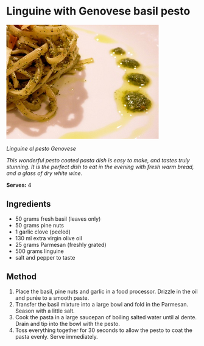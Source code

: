 # Linguine with Genovese basil pesto

![Name](resources/linguini-pesto.jpg)

*Linguine al pesto Genovese*

*This wonderful pesto coated pasta dish is easy to make, and tastes truly stunning. It is the perfect dish to eat in the evening with fresh warm bread, and a glass of dry white wine.*

**Serves:** 4

## Ingredients
- 50 grams fresh basil (leaves only)
- 50 grams pine nuts
- 1 garlic clove (peeled)
- 130 ml extra virgin olive oil
- 25 grams Parmesan (freshly grated)
- 500 grams linguine
- salt and pepper to taste


## Method
1. Place the basil, pine nuts and garlic in a food processor. Drizzle in the oil and purée to a smooth paste.
1. Transfer the basil mixture into a large bowl and fold in the Parmesan. Season with a little salt.
1. Cook the pasta in a large saucepan of boiling salted water until al dente. Drain and tip into the bowl with the pesto.
1. Toss everything together for 30 seconds to allow the pesto to coat the pasta evenly.
Serve immediately.